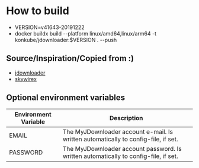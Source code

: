 # How to build

  * VERSION=v41643-20191222
  * docker buildx build --platform linux/amd64,linux/arm64 -t konkube/jdownloader:$VERSION . --push

## Source/Inspiration/Copied from :)

  * [jdownloader](http://jdownloader.org/)
  * [skywirex](https://github.com/skywirex/docker-jdownloader-2)

## Optional environment variables

Environment Variable | Description
---------------------|------------
EMAIL                | The MyJDownloader account e-mail. Is written automatically to config-file, if set.
PASSWORD             | The MyJDownloader account password. Is written automatically to config-file, if set.
